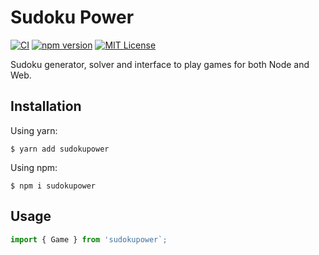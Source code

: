 # Sudoku Power

[![CI](https://github.com/andres-linares/sudokupower/actions/workflows/ci.yml/badge.svg)](https://github.com/andres-linares/sudokupower/actions/workflows/ci.yml)
[![npm version](https://badge.fury.io/js/sudokupower.svg)](https://badge.fury.io/js/sudokupower)
[![MIT License](https://img.shields.io/github/license/andres-linares/sudokupower)](https://github.com/andres-linares/sudokupower)

Sudoku generator, solver and interface to play games for both Node and Web.

## Installation

Using yarn:

```shell
$ yarn add sudokupower
```

Using npm:

```shell
$ npm i sudokupower
```

## Usage

```typescript
import { Game } from 'sudokupower`;
```
